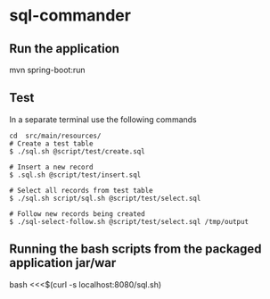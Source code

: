 # sql-commander

## Run the application
mvn spring-boot:run

## Test

In a separate terminal use the following commands
```
cd  src/main/resources/
# Create a test table
$ ./sql.sh @script/test/create.sql

# Insert a new record
$ .sql.sh @script/test/insert.sql

# Select all records from test table
$ ./sql.sh script/sql.sh @script/test/select.sql

# Follow new records being created
$ ./sql-select-follow.sh @script/test/select.sql /tmp/output
```

## Running the bash scripts from the packaged application jar/war

bash <<<$(curl -s localhost:8080/sql.sh) 